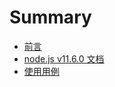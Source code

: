 # Summary
* [前言](README.md)
* [node.js v11.6.0 文档](node_v_11.6.0/documentation.md)
* [使用用例](node_v_11.6.0/synopsis.md)